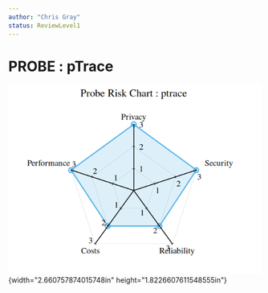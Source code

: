 ```yaml
---
author: "Chris Gray"
status: ReviewLevel1
---
```


# PROBE : pTrace

![image](../orig_media/Risk.ptrace.png){width="2.660757874015748in"
height="1.8226607611548555in"}
